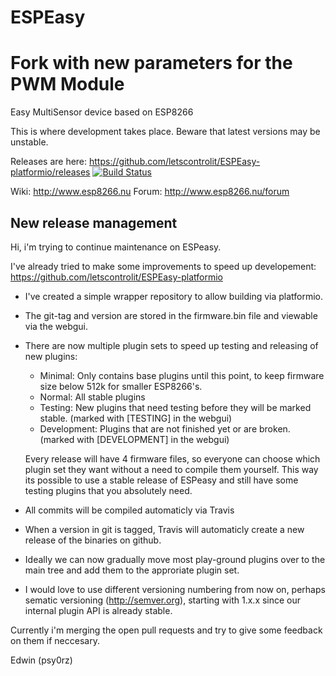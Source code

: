 # ESPEasy
# Fork with new parameters for the PWM Module

Easy MultiSensor device based on ESP8266

This is where development takes place. Beware that latest versions may be unstable.

Releases are here: https://github.com/letscontrolit/ESPEasy-platformio/releases [![Build Status](https://travis-ci.org/letscontrolit/ESPEasy-platformio.svg?branch=master)](https://travis-ci.org/letscontrolit/ESPEasy-platformio)

Wiki: http://www.esp8266.nu
Forum: http://www.esp8266.nu/forum


## New release management

Hi, i'm trying to continue maintenance on ESPeasy.

I've already tried to make some improvements to speed up developement: https://github.com/letscontrolit/ESPEasy-platformio

 * I've created a simple wrapper repository to allow building via platformio.
 * The git-tag and version are stored in the firmware.bin file and viewable via the webgui.
 * There are now multiple plugin sets to speed up testing and releasing of new plugins:
   * Minimal: Only contains base plugins until this point, to keep firmware size below 512k for smaller ESP8266's.
   * Normal: All stable plugins
   * Testing: New plugins that need testing before they will be marked stable. (marked with [TESTING] in the webgui)
   * Development: Plugins that are not finished yet or are broken. (marked with [DEVELOPMENT] in the webgui)

   Every release will have 4 firmware files, so everyone can choose which plugin set they want without a need to compile them yourself. This way its possible to use a stable release of ESPeasy and still have some testing plugins that you absolutely need. 
   
 * All commits will be compiled automaticly via Travis
 * When a version in git is tagged, Travis will automaticly create a new release of the binaries on github.
 * Ideally we can now gradually move most play-ground plugins over to the main tree and add them to the approriate plugin set.
 * I would love to use different versioning numbering from now on, perhaps sematic versioning (http://semver.org), starting with 1.x.x since our internal plugin API is already stable.
 
Currently i'm merging the open pull requests and try to give some feedback on them if neccesary.
 
Edwin (psy0rz)
